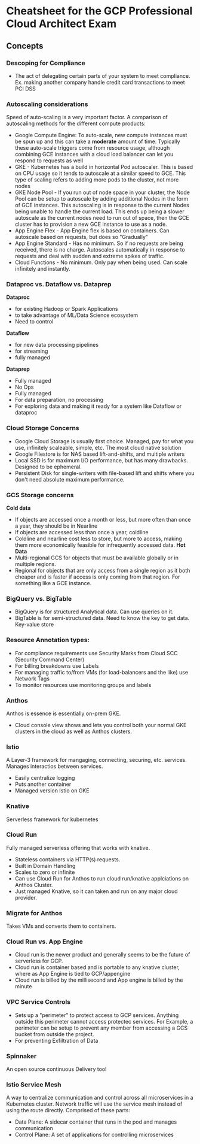 # Cheatsheet for the GCP Professional Cloud Architect Exam

## Concepts
### Descoping for Compliance
- The act of delegating certain parts of your system to meet compliance. Ex. making another company handle credit card transactions to meet PCI DSS

### Autoscaling considerations
Speed of auto-scaling is a very important factor. A comparison of autoscaling methods for the different compute products:
- Google Compute Engine: To auto-scale, new compute instances must be spun up and this can take a **moderate** amount of time. Typically these auto-scale triggers come from resource usage, although combining GCE instances with a cloud load balancer can let you respond to requests as well
- GKE - Kubernetes has a build in horizontal Pod autoscaler. This is based on CPU usage so it tends to autoscale at a similar speed to GCE. This type of scaling refers to adding more pods to the cluster, not more nodes
- GKE Node Pool - If you run out of node space in your cluster, the Node Pool can be setup to autoscale by adding additional Nodes in the form of GCE instances. This autoscaling is in response to the current Nodes being unable to handle the current load. This ends up being a slower autoscale as the current nodes need to run out of space, then the GCE cluster has to provision a new GCE instance to use as a node.
- App Engine Flex - App Engine flex is based on containers. Can autoscale based on requests, but does so "Gradually"
- App Engine Standard - Has no minimum. So if no requests are being received, there is no charge. Autoscales automatically in response to requests and deal with sudden and extreme spikes of traffic.
- Cloud Functions - No minimum. Only pay when being used. Can scale infinitely and instantly.

### Dataproc vs. Dataflow vs. Dataprep
**Dataproc** 
- for existing Hadoop or Spark Applications
- to take advantage of ML/Data Science ecosystem
- Need to control

**Dataflow**
- for new data processing pipelines
- for streaming
- fully managed

**Dataprep**
- Fully managed
- No Ops
- Fully managed
- For data preparation, no processing
- For exploring data and making it ready for a system like Dataflow or dataproc

### Cloud Storage Concerns
- Google Cloud Storage is usually first choice. Managed, pay for what you use, infinitely scaleable, simple, etc. The most cloud native solution
- Google Filestore is for NAS based lift-and-shifts, and multiple writers
- Local SSD is for maximum I/O performance, but has many drawbacks. Designed to be ephemeral.
- Persistent Disk for single-writers with file-based lift and shifts where you don't need absolute maximum performance.

### GCS Storage concerns
**Cold data**
- If objects are accessed once a month or less, but more often than once a year, they should be in Nearline
- If objects are accessed less than once a year, coldline
- Coldline and nearline cost less to store, but more to access, making them more economically feasible for infrequently accessed data.
**Hot Data**
- Multi-regional GCS for objects that must be available globally or in multiple regions.
- Regional for objects that are only access from a single region as it both cheaper and is faster if access is only coming from that region. For something like a GCE instance.

### BigQuery vs. BigTable
- BigQuery is for structured Analytical data. Can use queries on it.
- BigTable is for semi-structured data. Need to know the key to get data. Key-value store

### Resource Annotation types:
- For compliance requirements use Security Marks from Cloud SCC (Security Command Center)
- For billing breakdowns use Labels
- For managing traffic to/from VMs (for load-balancers and the like) use Network Tags
- To monitor resources use monitoring groups and labels

### Anthos
Anthos is essence is essentially on-prem GKE.
- Cloud console view shows and lets you control both your normal GKE clusters in the cloud as well as Anthos clusters.

### Istio
A Layer-3 framework for mangaging, connecting, securing, etc. services. Manages interactios between services.
- Easily centralize logging
- Puts another container 
- Managed version Istio on GKE

### Knative
Serverless framework for kubernetes

### Cloud Run
Fully managed serverless offering that works with knative.
- Stateless containers via HTTP(s) requests.
- Built in Domain Handling
- Scales to zero or infinite
- Can use Cloud Run for Anthos to run cloud run/knative applciations on Anthos Cluster.
- Just managed Knative, so it can taken and run on any major cloud provider.

### Migrate for Anthos
Takes VMs and converts them to containers.

### Cloud Run vs. App Engine
- Cloud run is the newer product and generally seems to be the future of serverless for GCP.
- Cloud run is container based and is portable to any knative cluster, where as App Engine is tied to GCP/appengine
- Cloud run is billed by the millisecond and App engine is billed by the minute

### VPC Service Controls
- Sets up a "perimeter" to protect access to GCP services. Anything outside this perimeter cannot access protectec services. For Example, a perimeter can be setup to prevent any member from accessing a GCS bucket from outside the project.
- For preventing Exfiltration of Data

### Spinnaker
An open source continuous Delivery tool

### Istio Service Mesh
A way to centralize communication and control across all microservices in a Kubernetes cluster. Network traffic will use the service mesh instead of using the route directly. Comprised of these parts:
- Data Plane: A sidecar container that runs in the pod and manages communication
- Control Plane: A set of applications for controlling microservices